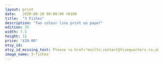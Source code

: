 ```yaml
---
layout: print
date:   2020-06-10 00:00:00 +0100
title:  "3 Fishes"
description: "Two colour lino print on paper"
edition: 25
width: 7.5
height: 11
price: "£20.00"
etsy_id: 
etsy_id_missing_text: Please <a href="mailto:contact@fivequarters.co.uk">contact me</a> if you're interested in buying this print.
image_name: 3-fishes
---
```

